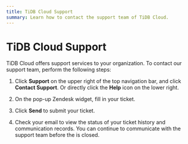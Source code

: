 ```yaml
---
title: TiDB Cloud Support
summary: Learn how to contact the support team of TiDB Cloud.
---
```


# TiDB Cloud Support

TiDB Cloud offers support services to your organization. To contact our support team, perform the following steps:

1. Click **Support** on the upper right of the top navigation bar, and click **Contact Support**. Or directly click the **Help** icon on the lower right.

2. On the pop-up Zendesk widget, fill in your ticket.

3. Click **Send** to submit your ticket.

4. Check your email to view the status of your ticket history and communication records. You can continue to communicate with the support team before the  is closed.
